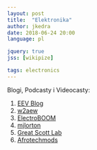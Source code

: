 ```yaml
---
layout: post
title:  "Elektronika"
author: jkedra
date: 2018-06-24 20:00
language: pl

jquery: true
jss: [wikipize]

tags: electronics
---
```


Blogi, Podcasty i Videocasty:

1. [EEV Blog][eev]
2. [w2aew][w2aew]
3. [ElectroBOOM][eboom]
3. [mjlorton](https://www.youtube.com/user/mjlorton)
4. [Great Scott Lab][greatscott]
5. [Afrotechmods](https://www.youtube.com/user/Afrotechmods)

[eev]: https://www.youtube.com/user/EEVblog
[w2aew]: https://www.youtube.com/channel/UCiqd3GLTluk2s_IBt7p_LjA
[greatscott]: https://www.youtube.com/user/greatscottlab
[eboom]: https://www.youtube.com/channel/UCJ0-OtVpF0wOKEqT2Z1HEtA


